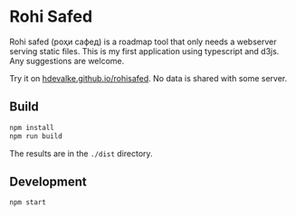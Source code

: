 # Rohi Safed

Rohi safed (роҳи сафед) is a roadmap tool that only needs a webserver serving static files. This is my first application using typescript and d3js. Any suggestions are welcome.

Try it on [hdevalke.github.io/rohisafed](https://hdevalke.github.io/rohisafed). No data is shared with some server.

## Build

```sh
npm install
npm run build
```

The results are in the `./dist` directory.

## Development

```sh
npm start
```
